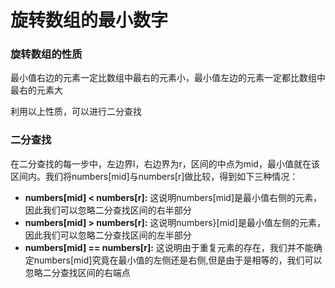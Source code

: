 # 旋转数组的最小数字
### 旋转数组的性质
最小值右边的元素一定比数组中最右的元素小，最小值左边的元素一定都比数组中最右的元素大


利用以上性质，可以进行二分查找
### 二分查找
在二分查找的每一步中，左边界l，右边界为r，区间的中点为mid，最小值就在该区间内。我们将numbers[mid]与numbers[r]做比较，得到如下三种情况：
- **numbers[mid] < numbers[r]:** 这说明numbers[mid]是最小值右侧的元素，因此我们可以忽略二分查找区间的右半部分
- **numbers[mid] > numbers[r]:** 这说明numbers}[mid]是最小值左侧的元素，因此我们可以忽略二分查找区间的左半部分
- **numbers[mid] == numbers[r]:** 这说明由于重复元素的存在，我们并不能确定numbers[mid]究竟在最小值的左侧还是右侧,但是由于是相等的，我们可以忽略二分查找区间的右端点




